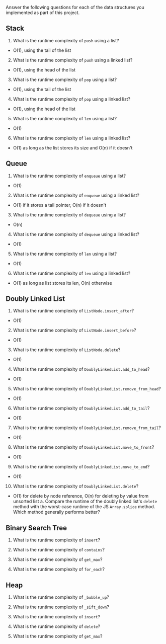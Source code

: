 Answer the following questions for each of the data structures you implemented as part of this project.

## Stack

1. What is the runtime complexity of `push` using a list?
- O(1), using the tail of the list

2. What is the runtime complexity of `push` using a linked list?
- O(1), using the head of the list

3. What is the runtime complexity of `pop` using a list?
- O(1), using the tail of the list

4. What is the runtime complexity of `pop` using a linked list?
- O(1), using the head of the list

5. What is the runtime complexity of `len` using a list?
- O(1)

6. What is the runtime complexity of `len` using a linked list?
- O(1) as long as the list stores its size and O(n) if it doesn't

## Queue

1. What is the runtime complexity of `enqueue` using a list?
- O(1)

2. What is the runtime complexity of `enqueue` using a linked list?
- O(1) if it stores a tail pointer, O(n) if it doesn't

3. What is the runtime complexity of `dequeue` using a list?
- O(n)

4. What is the runtime complexity of `dequeue` using a linked list?
- O(1)

5. What is the runtime complexity of `len` using a list?
- O(1)

6. What is the runtime complexity of `len` using a linked list?
- O(1) as long as list stores its len, O(n) otherwise

## Doubly Linked List

1. What is the runtime complexity of `ListNode.insert_after`?
- O(1)

2. What is the runtime complexity of `ListNode.insert_before`?
- O(1)

3. What is the runtime complexity of `ListNode.delete`?
- O(1)

4. What is the runtime complexity of `DoublyLinkedList.add_to_head`?
- O(1)

5. What is the runtime complexity of `DoublyLinkedList.remove_from_head`?
- O(1)

6. What is the runtime complexity of `DoublyLinkedList.add_to_tail`?
- O(1)

7. What is the runtime complexity of `DoublyLinkedList.remove_from_tail`?
- O(1)

8. What is the runtime complexity of `DoublyLinkedList.move_to_front`?
- O(1)

9. What is the runtime complexity of `DoublyLinkedList.move_to_end`?
- O(1)

10. What is the runtime complexity of `DoublyLinkedList.delete`?
- O(1) for delete by node reference, O(n) for deleting by value from unsorted list 
    a. Compare the runtime of the doubly linked list's `delete` method with the worst-case runtime of the JS `Array.splice` method. Which method generally performs better?

## Binary Search Tree

1. What is the runtime complexity of `insert`? 

2. What is the runtime complexity of `contains`?

3. What is the runtime complexity of `get_max`? 

4. What is the runtime complexity of `for_each`?
    
## Heap

1. What is the runtime complexity of `_bubble_up`?

2. What is the runtime complexity of `_sift_down`?

3. What is the runtime complexity of `insert`?

4. What is the runtime complexity of `delete`?

5. What is the runtime complexity of `get_max`?
